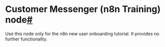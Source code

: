 [](https://github.com/n8n-io/n8n-docs/edit/main/docs/integrations/builtin/app-nodes/n8n-nodes-base.n8ntrainingcustomermessenger.md "Edit this page")

# Customer Messenger (n8n Training) node[#](#customer-messenger-n8n-training-node "Permanent link")

Use this node only for the n8n new user onboarding tutorial. It provides no further functionality.